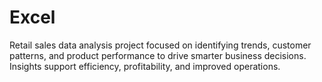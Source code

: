 # Excel
Retail sales data analysis project focused on identifying trends, customer patterns, and product performance to drive smarter business decisions. Insights support efficiency, profitability, and improved operations.

